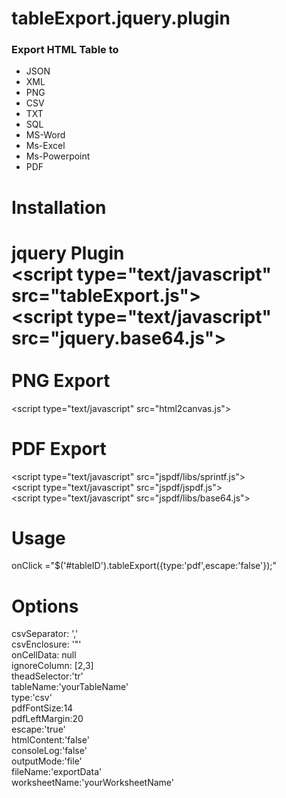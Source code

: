 tableExport.jquery.plugin
=========================

<h3>Export HTML Table to</h3>
<ul>
<li> JSON
<li> XML
<li> PNG
<li> CSV
<li> TXT
<li> SQL
<li> MS-Word
<li> Ms-Excel
<li> Ms-Powerpoint
<li> PDF
</ul>

Installation
============
jquery Plugin<BR>
&lt;script type="text/javascript" src="tableExport.js"><BR>
&lt;script type="text/javascript" src="jquery.base64.js"><BR>
<BR>
PNG Export
==========
&lt;script type="text/javascript" src="html2canvas.js">

PDF Export
==========
&lt;script type="text/javascript" src="jspdf/libs/sprintf.js"><BR>
&lt;script type="text/javascript" src="jspdf/jspdf.js"><BR>
&lt;script type="text/javascript" src="jspdf/libs/base64.js"><BR>

Usage
======
onClick ="$('#tableID').tableExport({type:'pdf',escape:'false'});"<BR>

Options
=======
csvSeparator: ','<BR>
csvEnclosure: '"'<BR>
onCellData: null<BR>
ignoreColumn: [2,3]<BR>
theadSelector:'tr'<BR>
tableName:'yourTableName'<BR>
type:'csv'<BR>
pdfFontSize:14<BR>
pdfLeftMargin:20<BR>
escape:'true'<BR>
htmlContent:'false'<BR>
consoleLog:'false'<BR>
outputMode:'file'<BR>
fileName:'exportData'<BR>
worksheetName:'yourWorksheetName'<BR>